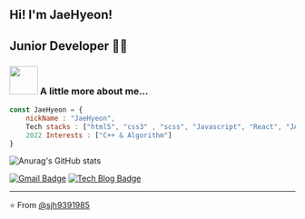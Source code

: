 
<!-- ![header](https://capsule-render.vercel.app/api?type=waving&color=auto&height=200&section=header&text=Welcome!&fontSize=60) -->
## Hi! I'm JaeHyeon!
## Junior Developer 👨‍💻

### <img src="https://media.giphy.com/media/VgCDAzcKvsR6OM0uWg/giphy.gif" width="50"> A little more about me...  

```javascript
const JaeHyeon = {
    nickName : "JaeHyeon",
    Tech stacks : ["html5", "css3" , "scss", "Javascript", "React", "JAVA", "Spring Boot", "MySQL", "Maria DB", "Git"]
    2022 Interests : ["C++ & Algorithm"]
}
```

![Anurag's GitHub stats](https://github-readme-stats.vercel.app/api?username=sjh9391985&&show_icons=true&theme=merko)
<!-- ![Top Langs](https://github-readme-stats.vercel.app/api/top-langs/?username=sjh9391985&layout=compact&theme=merko) -->


[![Gmail Badge](https://img.shields.io/badge/Gmail-d14836?style=flat-square&logo=Gmail&logoColor=white&link=mailto:sjh9391985@gmail.com)](mailto:sjh9391985@gmail.com) [![Tech Blog Badge](http://img.shields.io/badge/-blog-yellow?style=flat-square&logo=&link=https://velog.io/@sjh9391985//)](https://velog.io/@sjh9391985) 


---
⭐️ From [@sjh9391985](https://github.com/sjh9391985)
